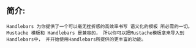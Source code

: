 简介:
---

	Handlebars 为你提供了一个可以毫无挫折感的高效率书写 语义化的模板 所必需的一切。
	Mustache 模板和 Handlebars 是兼容的， 所以你可以把Mustache模板拿来导入到Handlebars中， 并开始使用Handlebars所提供的更丰富的功能。